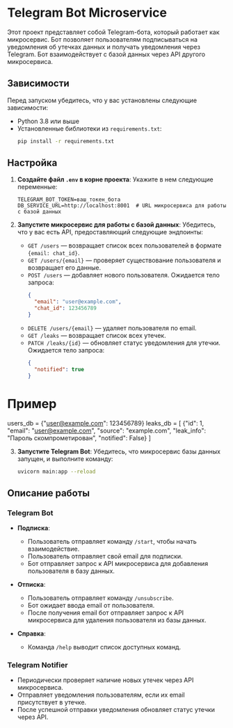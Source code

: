 # Telegram Bot Microservice

Этот проект представляет собой Telegram-бота, который работает как микросервис. Бот позволяет пользователям подписываться на уведомления об утечках данных и получать уведомления через Telegram. Бот взаимодействует с базой данных через API другого микросервиса.

## Зависимости

Перед запуском убедитесь, что у вас установлены следующие зависимости:

- Python 3.8 или выше
- Установленные библиотеки из `requirements.txt`:
  ```bash
  pip install -r requirements.txt
  ```

## Настройка

1. **Создайте файл `.env` в корне проекта**:
   Укажите в нем следующие переменные:
   ```properties
   TELEGRAM_BOT_TOKEN=ваш_токен_бота
   DB_SERVICE_URL=http://localhost:8001  # URL микросервиса для работы с базой данных
   ```

2. **Запустите микросервис для работы с базой данных**:
   Убедитесь, что у вас есть API, предоставляющий следующие эндпоинты:
   - `GET /users` — возвращает список всех пользователей в формате `{email: chat_id}`.
   - `GET /users/{email}` — проверяет существование пользователя и возвращает его данные.
   - `POST /users` — добавляет нового пользователя. Ожидается тело запроса:
     ```json
     {
       "email": "user@example.com",
       "chat_id": 123456789
     }
     ```
   - `DELETE /users/{email}` — удаляет пользователя по email.
   - `GET /leaks` — возвращает список всех утечек.
   - `PATCH /leaks/{id}` — обновляет статус уведомления для утечки. Ожидается тело запроса:
     ```json
     {
       "notified": true
     }


# Пример
users_db = {"user@example.com": 123456789}
leaks_db = [
    {"id": 1, "email": "user@example.com", "source": "example.com", "leak_info": "Пароль скомпрометирован", "notified": False}
]


3. **Запустите Telegram Bot**:
   Убедитесь, что микросервис базы данных запущен, и выполните команду:
   ```bash
   uvicorn main:app --reload
   ```

## Описание работы

### Telegram Bot
- **Подписка**:
  - Пользователь отправляет команду `/start`, чтобы начать взаимодействие.
  - Пользователь отправляет свой email для подписки.
  - Бот отправляет запрос к API микросервиса для добавления пользователя в базу данных.

- **Отписка**:
  - Пользователь отправляет команду `/unsubscribe`.
  - Бот ожидает ввода email от пользователя.
  - После получения email бот отправляет запрос к API микросервиса для удаления пользователя из базы данных.

- **Справка**:
  - Команда `/help` выводит список доступных команд.

### Telegram Notifier
- Периодически проверяет наличие новых утечек через API микросервиса.
- Отправляет уведомления пользователям, если их email присутствует в утечке.
- После успешной отправки уведомления обновляет статус утечки через API.